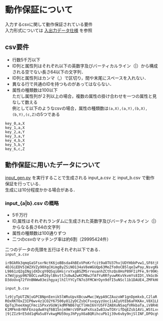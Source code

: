 # 動作保証について
入力するcsvに関して動作保証されている要件  
入力形式については [入出力データ仕様](docs/data_in_out.md) を参照 
## csv要件
* 行数5千万以下
* ID列と属性列はそれぞれ以下の英数字及びバーティカルライン（|）から構成される空でない長さ64以下の文字列．  
* ID列と属性列はカンマ（,）で区切り，間や末尾にスペースを入れない．  
* 異なる行で共通のIDを持つものがあってはならない．  
* 属性の種類数は100以下  
ただし属性列が２列以上の場合，複数の属性の掛け合わせを一つの属性と見なして数える  
例として以下のようなcsvの場合，属性の種類数は`(a,X),(a,Y),(b,X),(b,Y),(c,Z)`の5つである
```csv
key_0,a,X
key_1,a,X
key_2,a,Y
key_3,a,Y
key_4,b,X
key_5,b,Y
key_6,c,Z
```

## 動作保証に用いたデータについて
[input_gen.py](./input_gen.py) を実行することで生成される input_a.csv と input_b.csv で動作保証を行っている．  
生成には10分程度かかる場合がある．  
### input_{a|b}.csv の概略

* 5千万行
* ID,属性はそれぞれランダムに生成された英数字及びバーティカルライン（|）からなる長さ64の文字列
* 属性の種類数は100通りずつ
* 二つのcsvのマッチング率は約6割（29995424件）

二つのデータの先頭を五行はそれぞれ以下である．  
`input_a.csv`
```
irBGkRk3qmqGaSFsxrNctK6joBBsda4hBEvVPoKrfcit9a8TU37hv|UDYHbbPvw1,SF6tjPH8omU1Lvnkdj5LeWeZjcbMDTtRA3OxjreBnRk51kjSGcOkZUZ9DsfXvnDS
4DJGiEDV51WZXVZy90XqCHimgByZSiNO134aV8eWGUQp63MeZfo0oCB5lqeIwPay,NsvgKWUlvtsMKXG1rJpM9x5pV4klKLCtCExBCi2y7TFFWDAklOSli1PBwkH86CiK
L9861zQ2gINgjdXDcgY0QSqi6HsjrxYxgBSZMSrreuanhZCthzQs8HsP89FIiPFe,9r99KyI8soTPUUrDByxJSmOHM6ZjWzsa|DaRvAvjuiiVjMkxgGKUgYw3fNkvju8Q
x7Wdjpyp9N7BOCLvwRI6ylBkvttJs0wA2wKCM8wJfAfYuRRfyuwRKvVkvmYs8IDt,VkGc0oNRPSX9n0MAxRXnG6XZzUGz|9mxo2k1XKLS7vcPmj37qGafZ7T9SigcZy2b
D3doUvq72fVnBNWw03eihgyajlhIlYYCyTN7o3FMCWrOyn9dfI5uNScl1b1DAUE4,ZMFkH8ffEE0skh53Ij4B1H0wcwcuQdRsoYU26Jwq40CVAKnuYKyiedjfM9bW212m
```
`input_b.csv`
```
lz9|yTpUTZN|uGPCBNpnEenik5lWRuUpvXBcuwMwc|WypA9CZAuzxWF1gnDpmkxb,C2laR|y5I3FAIEgb9eM7HBAxDC2JII8dsJld6G5fty6labpva3IHLROuq1j6gE8U
ROxRKTOxZ3IP6wv4z1CO2Y67506y812yDCZsbCFsxqyyzUoc1iAIyUtEb6aFKKAv,V8X1LBnLTFMm7l6uNH|gKxLmM3D1TZuNdljsgW5zNWr2i40QJuJqbIQdx4u9wCeW
QpTqJheeXmgCFmciSPxxVGUWjkdMFNB67qCTlHmI6VrU5FFZABXuNSaqfVRkbaTa,iV8R4Lp7Gj4iLO5RL6JSYPvpjXjveqApWB6Lpnkp5dt5Wbuz2epctu0R|SKGwuqF
K1MPkn8rNhFEnzqdwAYqT6B15n|m9WrcV0PaaPxXsaIw83zwTOXrifDqEZsb1AVi,WStLvc0fs0Ahkek|HPdz|GRTKQzLhviGG7dt4kVhzL32NXXz6bKI8D0bRQL4FZCF
|9|ZIz9rE5dd1qMa5u8YvkwgMU59oyJhPyyX6aBQRihcuPb1j39v6vby9njSlINF,DPOcgV0KIpjyYyT0ajteVAd|IpqLwRoMQMvVfaj7aycxV9Eq5Qm97i5gC8LqDWgg
```
